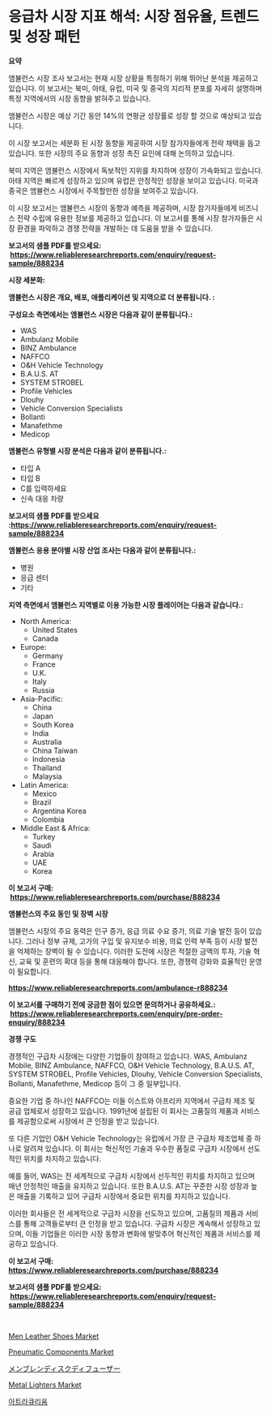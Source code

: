 <p><h1>응급차 시장 지표 해석: 시장 점유율, 트렌드 및 성장 패턴</h1></p><p><strong>요약</strong></p>
<p><p>앰뷸런스 시장 조사 보고서는 현재 시장 상황을 특정하기 위해 뛰어난 분석을 제공하고 있습니다. 이 보고서는 북미, 아태, 유럽, 미국 및 중국의 지리적 분포를 자세히 설명하며 특정 지역에서의 시장 동향을 밝혀주고 있습니다.</p><p>앰뷸런스 시장은 예상 기간 동안 14%의 연평균 성장률로 성장 할 것으로 예상되고 있습니다.</p><p>이 시장 보고서는 세분화 된 시장 동향을 제공하여 시장 참가자들에게 전략 채택을 돕고 있습니다. 또한 시장의 주요 동향과 성장 촉진 요인에 대해 논의하고 있습니다.</p><p>북미 지역은 앰뷸런스 시장에서 독보적인 지위를 차지하며 성장이 가속화되고 있습니다. 아태 지역은 빠르게 성장하고 있으며 유럽은 안정적인 성장을 보이고 있습니다. 미국과 중국은 앰뷸런스 시장에서 주목할만한 성장을 보여주고 있습니다.</p><p>이 시장 보고서는 앰뷸런스 시장의 동향과 예측을 제공하며, 시장 참가자들에게 비즈니스 전략 수립에 유용한 정보를 제공하고 있습니다. 이 보고서를 통해 시장 참가자들은 시장 환경을 파악하고 경쟁 전략을 개발하는 데 도움을 받을 수 있습니다.</p></p>
<p><strong>보고서의 샘플 PDF를 받으세요: &nbsp;<a href="https://www.reliableresearchreports.com/enquiry/request-sample/888234">https://www.reliableresearchreports.com/enquiry/request-sample/888234</a></strong></p>
<p><strong>시장 세분화:</strong></p>
<p><strong> 앰뷸런스 시장은 개요, 배포, 애플리케이션 및 지역으로 더 분류됩니다. :</strong></p>
<p><strong>구성요소 측면에서는 앰뷸런스 시장은 다음과 같이 분류됩니다.:</strong></p>
<p><ul><li>WAS</li><li>Ambulanz Mobile</li><li>BINZ Ambulance</li><li>NAFFCO</li><li>O&H Vehicle Technology</li><li>B.A.U.S. AT</li><li>SYSTEM STROBEL</li><li>Profile Vehicles</li><li>Dlouhy</li><li>Vehicle Conversion Specialists</li><li>Bollanti</li><li>Manafethme</li><li>Medicop</li></ul></p>
<p><strong> 앰뷸런스 유형별 시장 분석은 다음과 같이 분류됩니다.:</strong></p>
<p><ul><li>타입 A</li><li>타입 B</li><li>C를 입력하세요</li><li>신속 대응 차량</li></ul></p>
<p><strong>보고서의 샘플 PDF를 받으세요 :<a href="https://www.reliableresearchreports.com/enquiry/request-sample/888234">https://www.reliableresearchreports.com/enquiry/request-sample/888234</a></strong></p>
<p><strong> 앰뷸런스 응용 분야별 시장 산업 조사는 다음과 같이 분류됩니다.:</strong></p>
<p><ul><li>병원</li><li>응급 센터</li><li>기타</li></ul></p>
<p><strong>지역 측면에서 앰뷸런스 지역별로 이용 가능한 시장 플레이어는 다음과 같습니다.:</strong></p>
<p><ul>
    <li>
        North America:
        <ul>
            <li>United States</li>
            <li>Canada</li>
        </ul>
    </li>
    <li>
        Europe:
        <ul>
            <li>Germany</li>
            <li>France</li>
            <li>U.K.</li>
            <li>Italy</li>
            <li>Russia</li>
        </ul>
    </li>
    <li>
        Asia-Pacific:
        <ul>
            <li>China</li>
            <li>Japan</li>
            <li>South Korea</li>
            <li>India</li>
            <li>Australia</li>
            <li>China Taiwan</li>
            <li>Indonesia</li>
            <li>Thailand</li>
            <li>Malaysia</li>
        </ul>
    </li>
    <li>
        Latin America:
        <ul>
            <li>Mexico</li>
            <li>Brazil</li>
            <li>Argentina Korea</li>
            <li>Colombia</li>
        </ul>
    </li>
    <li>
        Middle East & Africa:
        <ul>
            <li>Turkey</li>
            <li>Saudi</li>
            <li>Arabia</li>
            <li>UAE</li>
            <li>Korea</li>
        </ul>
    </li>
    </ul></p>
<p><strong>이 보고서 구매: &nbsp;<a href="https://www.reliableresearchreports.com/purchase/888234">https://www.reliableresearchreports.com/purchase/888234</a></strong></p>
<p><strong>앰뷸런스의 주요 동인 및 장벽 시장</strong></p>
<p><p>앰뷸런스 시장의 주요 동력은 인구 증가, 응급 의료 수요 증가, 의료 기술 발전 등이 있습니다. 그러나 정부 규제, 고가의 구입 및 유지보수 비용, 의료 인력 부족 등이 시장 발전을 억제하는 장벽이 될 수 있습니다. 이러한 도전에 시장은 적절한 금액의 투자, 기술 혁신, 교육 및 훈련의 확대 등을 통해 대응해야 합니다. 또한, 경쟁력 강화와 효율적인 운영이 필요합니다.</p></p>
<p><strong><a href="https://www.reliableresearchreports.com/ambulance-r888234">https://www.reliableresearchreports.com/ambulance-r888234</a></strong></p>
<p><strong>이 보고서를 구매하기 전에 궁금한 점이 있으면 문의하거나 공유하세요.: &nbsp;<a href="https://www.reliableresearchreports.com/enquiry/pre-order-enquiry/888234">https://www.reliableresearchreports.com/enquiry/pre-order-enquiry/888234</a></strong></p>
<p><strong>경쟁 구도</strong></p>
<p><p>경쟁적인 구급차 시장에는 다양한 기업들이 참여하고 있습니다. WAS, Ambulanz Mobile, BINZ Ambulance, NAFFCO, O&H Vehicle Technology, B.A.U.S. AT, SYSTEM STROBEL, Profile Vehicles, Dlouhy, Vehicle Conversion Specialists, Bollanti, Manafethme, Medicop 등이 그 중 일부입니다.</p><p>중요한 기업 중 하나인 NAFFCO는 미들 이스트와 아프리카 지역에서 구급차 제조 및 공급 업체로서 성장하고 있습니다. 1991년에 설립된 이 회사는 고품질의 제품과 서비스를 제공함으로써 시장에서 큰 인정을 받고 있습니다.</p><p>또 다른 기업인 O&H Vehicle Technology는 유럽에서 가장 큰 구급차 제조업체 중 하나로 알려져 있습니다. 이 회사는 혁신적인 기술과 우수한 품질로 구급차 시장에서 선도적인 위치를 차지하고 있습니다.</p><p>예를 들어, WAS는 전 세계적으로 구급차 시장에서 선두적인 위치를 차지하고 있으며 매년 안정적인 매출을 유지하고 있습니다. 또한 B.A.U.S. AT는 꾸준한 시장 성장과 높은 매출을 기록하고 있어 구급차 시장에서 중요한 위치를 차지하고 있습니다.</p><p>이러한 회사들은 전 세계적으로 구급차 시장을 선도하고 있으며, 고품질의 제품과 서비스를 통해 고객들로부터 큰 인정을 받고 있습니다. 구급차 시장은 계속해서 성장하고 있으며, 이들 기업들은 이러한 시장 동향과 변화에 발맞추어 혁신적인 제품과 서비스를 제공하고 있습니다.</p></p>
<p><strong>이 보고서 구매: &nbsp; <a href="https://www.reliableresearchreports.com/purchase/888234">https://www.reliableresearchreports.com/purchase/888234</a></strong></p>
<p><strong>보고서의 샘플 PDF를 받으세요: &nbsp;<a href="https://www.reliableresearchreports.com/enquiry/request-sample/888234">https://www.reliableresearchreports.com/enquiry/request-sample/888234</a></strong><strong></strong></p>
<p>&nbsp;</p>
<p><p><a href="https://www.linkedin.com/pulse/men-leather-shoes-market-key-successful-business-strategy-kt0pf?trackingId=egQoHO8aHp%2Fbwr1xh%2FOxlA%3D%3D">Men Leather Shoes Market</a></p><p><a href="https://github.com/moyahfrancoestellec51j635wcx/Market-Research-Report-List-2/blob/main/pneumatic-components-market.md">Pneumatic Components Market</a></p><p><a href="https://medium.com/@izaiahbartell/%E8%86%9C%E3%83%87%E3%82%A3%E3%82%B9%E3%82%AF%E3%83%87%E3%82%A3%E3%83%95%E3%83%A5%E3%83%BC%E3%82%B6%E3%83%BC%E5%B8%82%E5%A0%B4%E5%88%86%E6%9E%90-%E3%81%9D%E3%81%AE%E5%B9%B4%E9%96%93%E6%88%90%E9%95%B7%E7%8E%87-%E5%B8%82%E5%A0%B4%E3%82%BB%E3%82%B0%E3%83%A1%E3%83%B3%E3%83%86%E3%83%BC%E3%82%B7%E3%83%A7%E3%83%B3-%E3%81%8A%E3%82%88%E3%81%B3%E4%B8%96%E7%95%8C%E7%9A%84%E3%81%AA%E7%94%A3%E6%A5%AD%E6%A6%82%E8%A6%81-0436ae110ff5">メンブレンディスクディフューザー</a></p><p><a href="https://www.linkedin.com/pulse/metal-lighters-market-competitive-analysis-trends-forecast-2031-pzlsf?trackingId=wL66GghWJ9iBu9bkJz8Cwg%3D%3D">Metal Lighters Market</a></p><p><a href="https://medium.com/@kalimetz2023/%EC%95%84%ED%8A%B8%EB%9D%BC%ED%81%90%EB%A6%AC%EC%9B%80-%EC%8B%9C%EC%9E%A5-%EA%B7%9C%EB%AA%A8-%EC%8B%9C%EC%9E%A5-%EC%A0%84%EB%A7%9D-%EB%B0%8F-%EC%8B%9C%EC%9E%A5-%EC%98%88%EC%B8%A1-2024%EB%85%84%EB%B6%80%ED%84%B0-2031%EB%85%84-31ff062efabd">아트라큐리움</a></p></p>